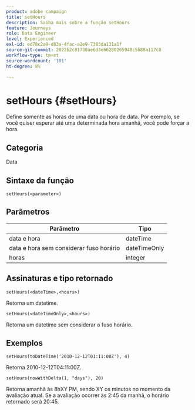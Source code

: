 ```yaml
---
product: adobe campaign
title: setHours
description: Saiba mais sobre a função setHours
feature: Journeys
role: Data Engineer
level: Experienced
exl-id: ed78c2a9-d83a-4fac-a2e9-7383da131a1f
source-git-commit: 2022b2c81738ae6d3e66280265948c5b88a117c8
workflow-type: tm+mt
source-wordcount: '101'
ht-degree: 8%

---
```


# setHours {#setHours}

Define somente as horas de uma data ou hora de data. Por exemplo, se você quiser esperar até uma determinada hora amanhã, você pode forçar a hora.

## Categoria

Data 

## Sintaxe da função

`setHours(<parameter>)`

## Parâmetros

| Parâmetro | Tipo |
|--- |--- |
| data e hora | dateTime |
| data e hora sem considerar fuso horário | dateTimeOnly |
| horas | integer |

## Assinaturas e tipo retornado

`setHours(<dateTime>,<hours>)`

Retorna um datetime.

`setHours(<dateTimeOnly>,<hours>)`

Retorna um datetime sem considerar o fuso horário.

## Exemplos

`setHours(toDateTime('2010-12-12T01:11:00Z'), 4)`

Retorna 2010-12-12T04:11:00Z.

`setHours(nowWithDelta(1, "days"), 20)`

Retorna amanhã às 8hXY PM, sendo XY os minutos no momento da avaliação atual. Se a avaliação ocorrer às 2:45 da manhã, o horário retornado será 20:45.
